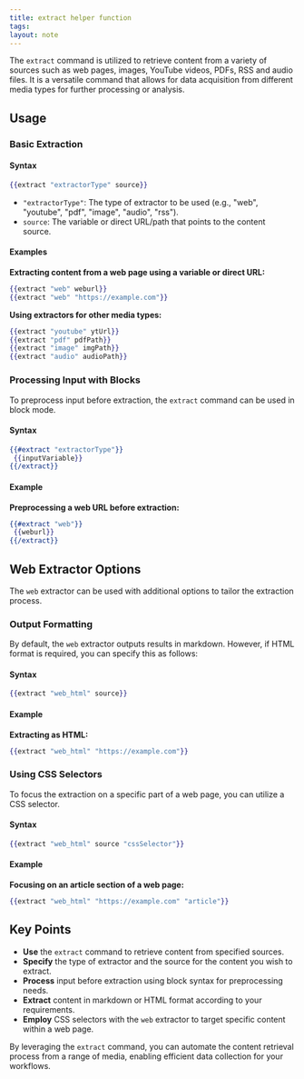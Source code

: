 ```yaml
---
title: extract helper function
tags: 
layout: note 
---
```

The `extract` command is utilized to retrieve content from a variety of sources such as web pages, images, YouTube videos, PDFs, RSS and audio files. It is a versatile command that allows for data acquisition from different media types for further processing or analysis.

## Usage

### Basic Extraction

#### Syntax

```handlebars
{{extract "extractorType" source}}
```

- `"extractorType"`: The type of extractor to be used (e.g., "web", "youtube", "pdf", "image", "audio", "rss").
- `source`: The variable or direct URL/path that points to the content source.

#### Examples

**Extracting content from a web page using a variable or direct URL:**

```handlebars
{{extract "web" weburl}}
{{extract "web" "https://example.com"}}
```

**Using extractors for other media types:**

```handlebars
{{extract "youtube" ytUrl}}
{{extract "pdf" pdfPath}}
{{extract "image" imgPath}}
{{extract "audio" audioPath}}
```

### Processing Input with Blocks

To preprocess input before extraction, the `extract` command can be used in block mode.

#### Syntax

```handlebars
{{#extract "extractorType"}}
 {{inputVariable}}
{{/extract}}
```

#### Example

**Preprocessing a web URL before extraction:**

```handlebars
{{#extract "web"}}
 {{weburl}}
{{/extract}}
```

## Web Extractor Options

The `web` extractor can be used with additional options to tailor the extraction process.

### Output Formatting

By default, the `web` extractor outputs results in markdown. However, if HTML format is required, you can specify this as follows:

#### Syntax

```handlebars
{{extract "web_html" source}}
```

#### Example

**Extracting as HTML:**

```handlebars
{{extract "web_html" "https://example.com"}}
```

### Using CSS Selectors

To focus the extraction on a specific part of a web page, you can utilize a CSS selector.

#### Syntax

```handlebars
{{extract "web_html" source "cssSelector"}}
```

#### Example

**Focusing on an article section of a web page:**

```handlebars
{{extract "web_html" "https://example.com" "article"}}
```

## Key Points

- **Use** the `extract` command to retrieve content from specified sources.
- **Specify** the type of extractor and the source for the content you wish to extract.
- **Process** input before extraction using block syntax for preprocessing needs.
- **Extract** content in markdown or HTML format according to your requirements.
- **Employ** CSS selectors with the `web` extractor to target specific content within a web page.

By leveraging the `extract` command, you can automate the content retrieval process from a range of media, enabling efficient data collection for your workflows.